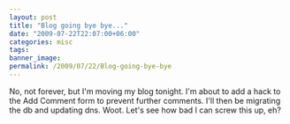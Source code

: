 ```yaml
---
layout: post
title: "Blog going bye bye..."
date: "2009-07-22T22:07:00+06:00"
categories: misc 
tags: 
banner_image: 
permalink: /2009/07/22/Blog-going-bye-bye
---
```


No, not forever, but I'm moving my blog tonight. I'm about to add a hack to the Add Comment form to prevent further comments. I'll then be migrating the db and updating dns. Woot. Let's see how bad I can screw this up, eh?